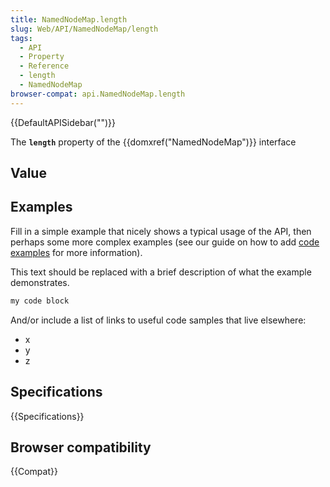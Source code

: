 ```yaml
---
title: NamedNodeMap.length
slug: Web/API/NamedNodeMap/length
tags:
  - API
  - Property
  - Reference
  - length
  - NamedNodeMap
browser-compat: api.NamedNodeMap.length
---
```

{{DefaultAPISidebar("")}}

The **`length`** property of the {{domxref("NamedNodeMap")}} interface 

## Value



## Examples

Fill in a simple example that nicely shows a typical usage of the API, then perhaps some more complex examples (see our guide on how to add [code examples](/en-US/docs/MDN/Contribute/Structures/Code_examples) for more information).

This text should be replaced with a brief description of what the example demonstrates.

```js
my code block
```

And/or include a list of links to useful code samples that live elsewhere:

*   x
*   y
*   z

## Specifications

{{Specifications}}

## Browser compatibility

{{Compat}}


